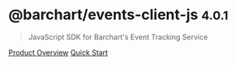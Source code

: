 # @barchart/events-client-js <small>4.0.1</small>

> JavaScript SDK for Barchart&#x27;s Event Tracking Service

[Product Overview](/content/product_overview)
[Quick Start](/content/quick_start)
